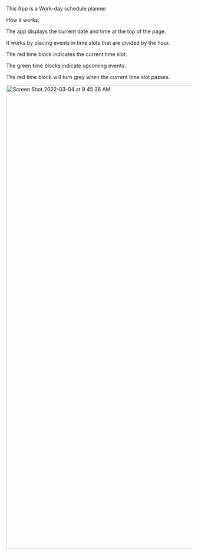 This App is a Work-day schedule planner



How it works:

The app displays the current date and time at the top of the page. 

It works by placing events in time slots that are divided by the hour. 

The red time block indicates the current time slot. 

The green time blocks indicate upcoming events.

The red time block will turn grey when the current time slot passes.

<img width="1258" alt="Screen Shot 2022-03-04 at 9 45 36 AM" src="https://user-images.githubusercontent.com/93229460/156785101-a55c7aca-7534-4b52-97af-22612dec2f06.png">


